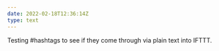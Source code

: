 ```yaml
---
date: 2022-02-18T12:36:14Z
type: text
---
```

Testing #hashtags to see if they come through via plain text into IFTTT.
